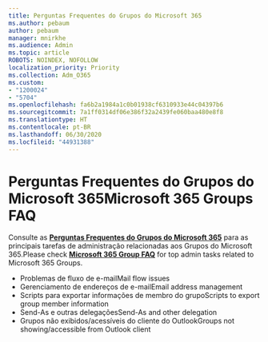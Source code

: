```yaml
---
title: Perguntas Frequentes do Grupos do Microsoft 365
ms.author: pebaum
author: pebaum
manager: mnirkhe
ms.audience: Admin
ms.topic: article
ROBOTS: NOINDEX, NOFOLLOW
localization_priority: Priority
ms.collection: Adm_O365
ms.custom:
- "1200024"
- "5704"
ms.openlocfilehash: fa6b2a1984a1c0b01938cf6310933e44c04397b6
ms.sourcegitcommit: 7a1ff0314df06e386f32a2439fe060baa480e8f8
ms.translationtype: HT
ms.contentlocale: pt-BR
ms.lasthandoff: 06/30/2020
ms.locfileid: "44931388"
---
```

# <a name="microsoft-365-groups-faq"></a><span data-ttu-id="18eff-102">Perguntas Frequentes do Grupos do Microsoft 365</span><span class="sxs-lookup"><span data-stu-id="18eff-102">Microsoft 365 Groups FAQ</span></span>

<span data-ttu-id="18eff-103">Consulte as **[Perguntas Frequentes do Grupos do Microsoft 365](https://aka.ms/M365GroupsFAQ)** para as principais tarefas de administração relacionadas aos Grupos do Microsoft 365.</span><span class="sxs-lookup"><span data-stu-id="18eff-103">Please check **[Microsoft 365 Group FAQ](https://aka.ms/M365GroupsFAQ)** for top admin tasks related to Microsoft 365 Groups.</span></span>

- <span data-ttu-id="18eff-104">Problemas de fluxo de e-mail</span><span class="sxs-lookup"><span data-stu-id="18eff-104">Mail flow issues</span></span>
- <span data-ttu-id="18eff-105">Gerenciamento de endereços de e-mail</span><span class="sxs-lookup"><span data-stu-id="18eff-105">Email address management</span></span>
- <span data-ttu-id="18eff-106">Scripts para exportar informações de membro do grupo</span><span class="sxs-lookup"><span data-stu-id="18eff-106">Scripts to export group member information</span></span>
- <span data-ttu-id="18eff-107">Send-As e outras delegações</span><span class="sxs-lookup"><span data-stu-id="18eff-107">Send-As and other delegation</span></span>
- <span data-ttu-id="18eff-108">Grupos não exibidos/acessíveis do cliente do Outlook</span><span class="sxs-lookup"><span data-stu-id="18eff-108">Groups not showing/accessible from Outlook client</span></span>